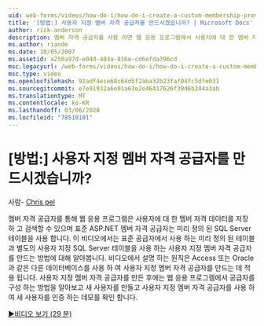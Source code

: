```yaml
---
uid: web-forms/videos/how-do-i/how-do-i-create-a-custom-membership-provider
title: '[방법:] 사용자 지정 멤버 자격 공급자를 만드시겠습니까? | Microsoft Docs'
author: rick-anderson
description: 멤버 자격 공급자를 사용 하면 웹 응용 프로그램에서 사용자에 대 한 멤버 자격 데이터를 저장 하 고 검색할 수 있으며 표준 ASP.NET 멤버 자격 공급자는 미리 정의 된
ms.author: riande
ms.date: 10/05/2007
ms.assetid: a250a97d-e04d-403a-816e-cd6efda396cd
msc.legacyurl: /web-forms/videos/how-do-i/how-do-i-create-a-custom-membership-provider
msc.type: video
ms.openlocfilehash: 92adf4ece68c64d5f2aba32b23faf04fc5dfe031
ms.sourcegitcommit: e7e91932a6e91a63e2e46417626f39d6b244a3ab
ms.translationtype: MT
ms.contentlocale: ko-KR
ms.lasthandoff: 03/06/2020
ms.locfileid: "78510101"
---
```

# <a name="how-do-i-create-a-custom-membership-provider"></a>[방법:] 사용자 지정 멤버 자격 공급자를 만드시겠습니까?

사람- [Chris pel](https://twitter.com/chrispels)

멤버 자격 공급자를 통해 웹 응용 프로그램은 사용자에 대 한 멤버 자격 데이터를 저장 하 고 검색할 수 있으며 표준 ASP.NET 멤버 자격 공급자는 미리 정의 된 SQL Server 테이블을 사용 합니다. 이 비디오에서는 표준 공급자에서 사용 하는 미리 정의 된 테이블과 별도의 사용자 지정 SQL Server 테이블을 사용 하는 사용자 지정 멤버 자격 공급자를 만드는 방법에 대해 알아봅니다. 비디오에서 설명 하는 원칙은 Access 또는 Oracle과 같은 다른 데이터베이스를 사용 하 여 사용자 지정 멤버 자격 공급자를 만드는 데 적용 됩니다. 사용자 지정 멤버 자격 공급자를 만든 후에는 웹 응용 프로그램에서 공급자를 구성 하는 방법을 알아보고 새 사용자를 만들고 사용자 지정 멤버 자격 공급자를 사용 하 여 새 사용자를 인증 하는 데모를 확인 합니다.

[&#9654;비디오 보기 (29 분)](https://channel9.msdn.com/Blogs/ASP-NET-Site-Videos/how-do-i-create-a-custom-membership-provider)
